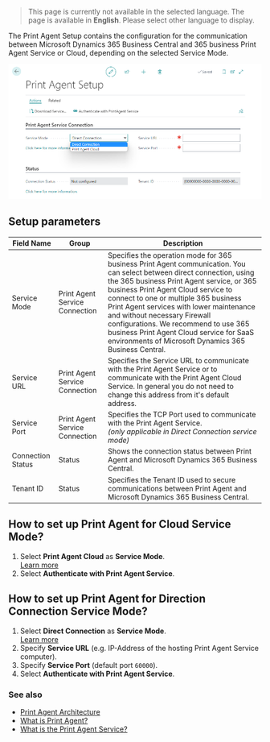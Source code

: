 > This page is currently not available in the selected language. The page is available in **English**. Please select other language to display.

The Print Agent Setup contains the configuration for the communication between Microsoft Dynamics 365 Business Central and 365 business Print Agent Service or Cloud, depending on the selected Service Mode.

![Print Agent Setup](/assets/images/365-business-print-agent/e8147ed3f3a4ba5810c3843510ab68734ce904d7857a0f0b3c60b90851aeae41.png)

## Setup parameters

| Field Name | Group | Description |
| --- | --- | --- |
| Service Mode | Print Agent Service Connection | Specifies the operation mode for 365 business Print Agent communication. You can select between direct connection, using the 365 business Print Agent service, or 365 business Print Agent Cloud service to connect to one or multiple 365 business Print Agent services with lower maintenance and without necessary Firewall configurations. We recommend to use 365 business Print Agent Cloud service for SaaS environments of Microsoft Dynamics 365 Business Central. |
| Service URL | Print Agent Service Connection | Specifies the Service URL to communicate with the Print Agent Service or to communicate with the Print Agent Cloud Service. In general you do not need to change this address from it's default address. |
| Service Port | Print Agent Service Connection | Specifies the TCP Port used to communicate with the Print Agent Service.<br>_(only applicable in Direct Connection service mode)_ |
| Connection Status | Status | Shows the connection status between Print Agent and Microsoft Dynamics 365 Business Central. |
| Tenant ID | Status | Specifies the Tenant ID used to secure communications between Print Agent and Microsoft Dynamics 365 Business Central. |

## How to set up Print Agent for Cloud Service Mode?

 1. Select **Print Agent Cloud** as **Service Mode**.<br>[Learn more](../print-agent-whatis/#architecture)
 2. Select **Authenticate with Print Agent Service**.

## How to set up Print Agent for Direction Connection Service Mode?

 1. Select **Direct Connection** as **Service Mode**.<br>[Learn more](../print-agent-whatis/#architecture)
 2. Specify **Service URL** (e.g. IP-Address of the hosting Print Agent Service computer).
 3. Specify **Service Port** (default port `60000`).
 4. Select **Authenticate with Print Agent Service**.

### See also

 - [Print Agent Architecture](../print-agent-whatis/#architecture)
 - [What is Print Agent?](../print-agent-whatis/)
 - [What is the Print Agent Service?](../print-agent-client-whatis/)